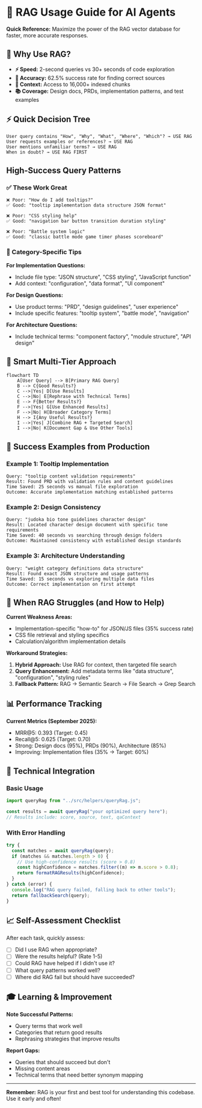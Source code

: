 # 🚀 RAG Usage Guide for AI Agents

**Quick Reference:** Maximize the power of the RAG vector database for faster, more accurate responses.

## 🎯 Why Use RAG?

- **⚡ Speed:** 2-second queries vs 30+ seconds of code exploration
- **🎯 Accuracy:** 62.5% success rate for finding correct sources
- **🧠 Context:** Access to 16,000+ indexed chunks
- **📚 Coverage:** Design docs, PRDs, implementation patterns, and test examples

## ⚡ Quick Decision Tree

```text
User query contains "How", "Why", "What", "Where", "Which"? → USE RAG
User requests examples or references? → USE RAG
User mentions unfamiliar terms? → USE RAG
When in doubt? → USE RAG FIRST
```

## High-Success Query Patterns

### ✅ These Work Great

```text
❌ Poor: "How do I add tooltips?"
✅ Good: "tooltip implementation data structure JSON format"

❌ Poor: "CSS styling help"
✅ Good: "navigation bar button transition duration styling"

❌ Poor: "Battle system logic"
✅ Good: "classic battle mode game timer phases scoreboard"
```

### 🎯 Category-Specific Tips

**For Implementation Questions:**

- Include file type: "JSON structure", "CSS styling", "JavaScript function"
- Add context: "configuration", "data format", "UI component"

**For Design Questions:**

- Use product terms: "PRD", "design guidelines", "user experience"
- Include specific features: "tooltip system", "battle mode", "navigation"

**For Architecture Questions:**

- Include technical terms: "component factory", "module structure", "API design"

## 🔄 Smart Multi-Tier Approach

```mermaid
flowchart TD
    A[User Query] --> B[Primary RAG Query]
    B --> C{Good Results?}
    C -->|Yes| D[Use Results]
    C -->|No| E[Rephrase with Technical Terms]
    E --> F{Better Results?}
    F -->|Yes| G[Use Enhanced Results]
    F -->|No| H[Broader Category Terms]
    H --> I{Any Useful Results?}
    I -->|Yes| J[Combine RAG + Targeted Search]
    I -->|No| K[Document Gap & Use Other Tools]
```

## 🌟 Success Examples from Production

### Example 1: Tooltip Implementation

```text
Query: "tooltip content validation requirements"
Result: Found PRD with validation rules and content guidelines
Time Saved: 25 seconds vs manual file exploration
Outcome: Accurate implementation matching established patterns
```

### Example 2: Design Consistency

```text
Query: "judoka bio tone guidelines character design"
Result: Located character design document with specific tone requirements
Time Saved: 40 seconds vs searching through design folders
Outcome: Maintained consistency with established design standards
```

### Example 3: Architecture Understanding

```text
Query: "weight category definitions data structure"
Result: Found exact JSON structure and usage patterns
Time Saved: 15 seconds vs exploring multiple data files
Outcome: Correct implementation on first attempt
```

## 🚨 When RAG Struggles (and How to Help)

**Current Weakness Areas:**

- Implementation-specific "how-to" for JSON/JS files (35% success rate)
- CSS file retrieval and styling specifics
- Calculation/algorithm implementation details

**Workaround Strategies:**

1. **Hybrid Approach:** Use RAG for context, then targeted file search
2. **Query Enhancement:** Add metadata terms like "data structure", "configuration", "styling rules"
3. **Fallback Pattern:** RAG → Semantic Search → File Search → Grep Search

## 📊 Performance Tracking

**Current Metrics (September 2025):**

- MRR@5: 0.393 (Target: 0.45)
- Recall@5: 0.625 (Target: 0.70)
- Strong: Design docs (95%), PRDs (90%), Architecture (85%)
- Improving: Implementation files (35% → Target: 60%)

## 🔧 Technical Integration

### Basic Usage

```javascript
import queryRag from "../src/helpers/queryRag.js";

const results = await queryRag("your optimized query here");
// Results include: score, source, text, qaContext
```

### With Error Handling

```javascript
try {
  const matches = await queryRag(query);
  if (matches && matches.length > 0) {
    // Use high-confidence results (score > 0.8)
    const highConfidence = matches.filter((m) => m.score > 0.8);
    return formatRAGResults(highConfidence);
  }
} catch (error) {
  console.log("RAG query failed, falling back to other tools");
  return fallbackSearch(query);
}
```

## 📈 Self-Assessment Checklist

After each task, quickly assess:

- [ ] Did I use RAG when appropriate?
- [ ] Were the results helpful? (Rate 1-5)
- [ ] Could RAG have helped if I didn't use it?
- [ ] What query patterns worked well?
- [ ] Where did RAG fail but should have succeeded?

## 🎓 Learning & Improvement

**Note Successful Patterns:**

- Query terms that work well
- Categories that return good results
- Rephrasing strategies that improve results

**Report Gaps:**

- Queries that should succeed but don't
- Missing content areas
- Technical terms that need better synonym mapping

---

**Remember:** RAG is your first and best tool for understanding this codebase. Use it early and often!
